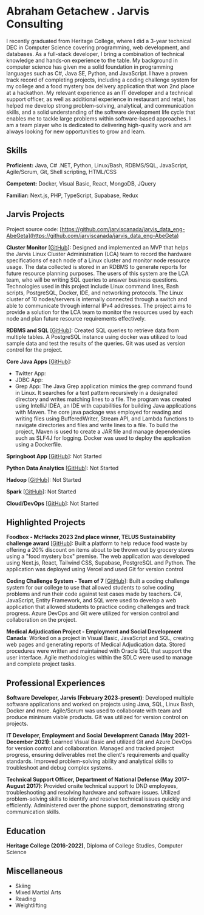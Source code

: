 # Abraham Getachew . Jarvis Consulting

I recently graduated from Heritage College, where I did a 3-year technical DEC in Computer Science covering programming, web development, and databases. As a full-stack developer, I bring a combination of technical knowledge and hands-on experience to the table. My background in computer science has given me a solid foundation in programming languages such as C#, Java SE, Python, and JavaScript. I have a proven track record of completing projects, including a coding challenge system for my college and a food mystery box delivery application that won 2nd place at a hackathon. My relevant experience as an IT developer and a technical support officer, as well as additional experience in restaurant and retail, has helped me develop strong problem-solving, analytical, and communication skills, and a solid understanding of the software development life cycle that enables me to tackle large problems within software-based approaches. I am a team player who is dedicated to delivering high-quality work and am always looking for new opportunities to grow and learn.

## Skills

**Proficient:** Java, C# .NET, Python, Linux/Bash, RDBMS/SQL, JavaScript, Agile/Scrum, Git, Shell scripting, HTML/CSS

**Competent:** Docker, Visual Basic, React, MongoDB, JQuery

**Familiar:** Next.js, PHP, TypeScript, Supabase, Redux

## Jarvis Projects

Project source code: [https://github.com/jarviscanada/jarvis_data_eng-AbeGeta](https://github.com/jarviscanada/jarvis_data_eng-AbeGeta)


**Cluster Monitor** [[GitHub](https://github.com/jarviscanada/jarvis_data_eng-AbeGeta/tree/master/linux_sql)]: Designed and implemented an MVP that helps the Jarvis Linux Cluster Administration (LCA) team to record the hardware specifications of each node of a Linux cluster and monitor node resource usage. The data collected is stored in an RDBMS to generate reports for future resource planning purposes. The users of this system are the LCA team, who will be writing SQL queries to answer business questions. Technologies used in this project include Linux command lines, Bash scripts, PostgreSQL, Docker, IDE, and networking protocols. The Linux cluster of 10 nodes/servers is internally connected through a switch and able to communicate through internal IPv4 addresses. The project aims to provide a solution for the LCA team to monitor the resources used by each node and plan future resource requirements effectively.

**RDBMS and SQL** [[GitHub](https://github.com/jarviscanada/jarvis_data_eng-AbeGeta/tree/master/sql)]: Created SQL queries to retrieve data from multiple tables. A PostgreSQL instance using docker was utilized to load sample data and test the results of the queries. Git was used as version control for the project.

**Core Java Apps** [[GitHub](https://github.com/jarviscanada/jarvis_data_eng-AbeGeta/tree/master/core_java)]:
      
  - Twitter App: 
  - JDBC App: 
  - Grep App: The Java Grep application mimics the grep command found in Linux. It searches for a text pattern recursively in a designated directory and writes matching lines to a file. The program was created using IntelliJ IDEA, an IDE with capabilities for building Java applications with Maven. The core java package was employed for reading and writing files using BufferedWriter, Stream API, and Lambda functions to navigate directories and files and write lines to a file. To build the project, Maven is used to create a JAR file and manage dependencies such as SLF4J for logging. Docker was used to deploy the application using a Dockerfile.

**Springboot App** [[GitHub](https://github.com/jarviscanada/jarvis_data_eng-AbeGeta/tree/master/springboot)]: Not Started

**Python Data Analytics** [[GitHub](https://github.com/jarviscanada/jarvis_data_eng-AbeGeta/tree/master/python_data_anlytics)]: Not Started

**Hadoop** [[GitHub](https://github.com/jarviscanada/jarvis_data_eng-AbeGeta/tree/master/hadoop)]: Not Started

**Spark** [[GitHub](https://github.com/jarviscanada/jarvis_data_eng-AbeGeta/tree/master/spark)]: Not Started

**Cloud/DevOps** [[GitHub](https://github.com/jarviscanada/jarvis_data_eng-AbeGeta/tree/master/cloud_devops)]: Not Started


## Highlighted Projects
**Foodbox - McHacks 2023 2nd place winner, TELUS Sustainability challenge award** [[GitHub](https://github.com/AbeGeta/Foodbox)]: Built a platform to help reduce food waste by offering a 20% discount on items about to be thrown out by grocery stores using a "food mystery box" premise. The web application was developed using Next.js, React, Tailwind CSS, Supabase, PostgreSQL and Python. The application was deployed using Vercel and used Git for version control

**Coding Challenge System - Team of 7** [[GitHub](https://github.com/AbeGeta/Coding-Challenge-System)]: Built a coding challenge system for our college to use that allowed students to solve coding problems and run their code against test cases made by teachers. C#, JavaScript, Entity Framework, and SQL were used to develop a web application that allowed students to practice coding challenges and track progress. Azure DevOps and Git were utilized for version control and collaboration on the project.

**Medical Adjudication Project - Employment and Social Development Canada**: Worked on a project in Visual Basic, JavaScript and SQL, creating web pages and generating reports of Medical Adjudication data. Stored procedures were written and maintained with Oracle SQL that support the user interface. Agile methodologies within the SDLC were used to manage and complete project tasks.


## Professional Experiences

**Software Developer, Jarvis (February 2023-present)**: Developed multiple software applications and worked on projects using Java, SQL, Linux Bash, Docker and more. Agile/Scrum was used to collaborate with team and produce minimum viable products. Git was utilized for version control on projects.

**IT Developer, Employment and Social Development Canada (May 2021-December 2021)**: Learned Visual Basic and utilized Git and Azure DevOps for version control and collaboration. Managed and tracked project progress, ensuring deliverables met the client's requirements and quality standards. Improved problem-solving ability and analytical skills to troubleshoot and debug complex systems.

**Technical Support Officer, Department of National Defense (May 2017-August 2017)**: Provided onsite technical support to DND employees, troubleshooting and resolving hardware and software issues. Utilized problem-solving skills to identify and resolve technical issues quickly and efficiently. Administered over the phone support, demonstrating strong communication skills.


## Education
**Heritage College (2016-2022)**, Diploma of College Studies, Computer Science


## Miscellaneous
- Skiing
- Mixed Martial Arts
- Reading
- Weightlifting